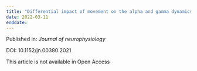 ```yaml
---
title: "Differential impact of movement on the alpha and gamma dynamics serving visual processing."
date: 2022-03-11
enddate:
---
```


Published in: *Journal of neurophysiology*

DOI: 10.1152/jn.00380.2021

This article is not available in Open Access



